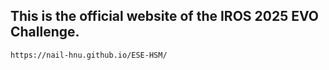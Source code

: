## This is the official website of the IROS 2025 EVO Challenge.
```
https://nail-hnu.github.io/ESE-HSM/
```